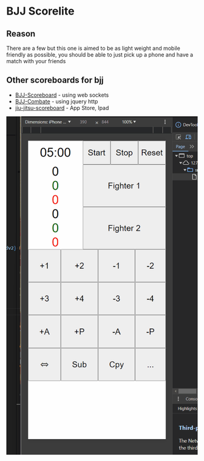 # BJJ Scorelite

## Reason
There are a few but this one is aimed to be as light weight and mobile friendly as possible, you should be able to just pick up a phone and have a match with your friends

## Other scoreboards for bjj

- [BJJ-Scoreboard](https://github.com/grunch/BJJ-Scoreboard) - using web sockets
- [BJJ-Combate](http://theorigin.net/combate/keepscore/) - using jquery http
- [jiu-jitsu-scoreboard](https://apps.apple.com/us/app/jiu-jitsu-scoreboard/id1617421752) - App Store, Ipad

![bjj-scorelite-demo.2.gif](doc/bjj-scorelite-demo.2.gif)